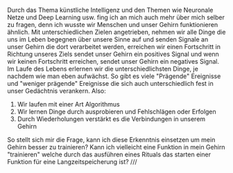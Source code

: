 
Durch das Thema künstliche Intelligenz und den Themen wie Neuronale Netze und Deep Learning usw. fing ich an mich auch mehr über mich selber zu fragen, denn ich wusste wir Menschen und unser Gehirn funktionieren ähnlich.
Mit unterschiedlichen Zielen angetrieben, nehmen wir alle Dinge die uns im Leben begegnen über unsere Sinne auf und senden Signale an unser Gehirn die dort verarbeitet werden, erreichen wir einen Fortschritt in Richtung unseres Ziels sendet unser Gehirn ein positives Signal und wenn wir keinen Fortschritt erreichen, sendet unser Gehirn ein negatives Signal. Im Laufe des Lebens erlernen wir die unterschiedlichsten Dinge, je nachdem wie man eben aufwächst. So gibt es viele "Prägende" Ereignisse und "weniger prägende" Ereignisse die sich auch unterschiedlich fest in unser Gedächtnis verankern.
Also:
1. Wir laufen mit einer Art Algorithmus
2. Wir lernen Dinge durch ausprobieren und Fehlschlägen oder Erfolgen
3. Durch Wiederholungen verstärkt es die Verbindungen in unserem Gehirn

So stellt sich mir die Frage, kann ich diese Erkenntnis einsetzen um mein Gehirn besser zu trainieren?
Kann ich vielleicht eine Funktion in mein Gehirn "trainieren" welche durch das ausführen eines Rituals das starten einer Funktion für eine Langzeitspeicherung ist?
///
